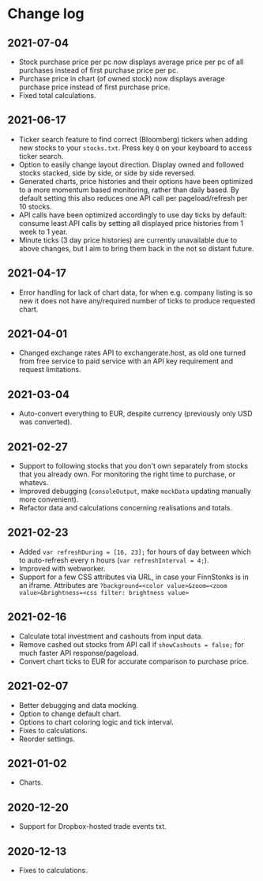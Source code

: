 # Change log

## 2021-07-04
- Stock purchase price per pc now displays average price per pc of all purchases instead of first purchase price per pc.
- Purchase price in chart (of owned stock) now displays average purchase price instead of first purchase price.
- Fixed total calculations.

## 2021-06-17

- Ticker search feature to find correct (Bloomberg) tickers when adding new stocks to your `stocks.txt`. Press key `Q` on your keyboard to access ticker search.
- Option to easily change layout direction. Display owned and followed stocks stacked, side by side, or side by side reversed.
- Generated charts, price histories and their options have been optimized to a more momentum based monitoring, rather than daily based. By default setting this also reduces one API call per pageload/refresh per 10 stocks.
- API calls have been optimized accordingly to use day ticks by default: consume least API calls by setting all displayed price histories from 1 week to 1 year.
- Minute ticks (3 day price histories) are currently unavailable due to above changes, but I aim to bring them back in the not so distant future.

## 2021-04-17

- Error handling for lack of chart data, for when e.g. company listing is so new it does not have any/required number of ticks to produce requested chart.

## 2021-04-01

- Changed exchange rates API to exchangerate.host, as old one turned from free service to paid service with an API key requirement and request limitations.

## 2021-03-04

- Auto-convert everything to EUR, despite currency (previously only USD was converted).

## 2021-02-27

- Support to following stocks that you don't own separately from stocks that you already own. For monitoring the right time to purchase, or whatevs.
- Improved debugging (`consoleOutput`, make `mockData` updating manually more convenient).
- Refactor data and calculations concerning realisations and totals.

## 2021-02-23

- Added `var refreshDuring = [16, 23];` for hours of day between which to auto-refresh every n hours (`var refreshInterval = 4;`).
- Improved with webworker.
- Support for a few CSS attributes via URL, in case your FinnStonks is in an iframe. Attributes are `?background=<color value>&zoom=<zoom value>&brightness=<css filter: brightness value>`

## 2021-02-16

- Calculate total investment and cashouts from input data.
- Remove cashed out stocks from API call if `showCashouts = false;` for much faster API response/pageload.
- Convert chart ticks to EUR for accurate comparison to purchase price.

## 2021-02-07

- Better debugging and data mocking.
- Option to change default chart.
- Options to chart coloring logic and tick interval.
- Fixes to calculations.
- Reorder settings.

## 2021-01-02

- Charts.

## 2020-12-20

- Support for Dropbox-hosted trade events txt.

## 2020-12-13

- Fixes to calculations.
